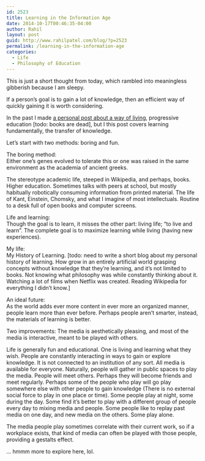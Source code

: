 ```yaml
---
id: 2523
title: Learning in the Information Age
date: 2014-10-17T00:46:35-04:00
author: Rahil
layout: post
guid: http://www.rahilpatel.com/blog/?p=2523
permalink: /learning-in-the-information-age
categories:
  - Life
  - Philosophy of Education
---
```

This is just a short thought from today, which rambled into meaningless gibberish because I am sleepy.

If a person&#8217;s goal is to gain a lot of knowledge, then an efficient way of quickly gaining it is worth considering.

In the past I made [a personal post about a way of living](http://www.rahilpatel.com/blog/nomadism-culture-and-the-playful-quest-for-knowledge), progressive education [todo: books are dead], but I this post covers learning fundamentally, the transfer of knowledge.

Let&#8217;s start with two methods: boring and fun.

The boring method:  
Either one&#8217;s genes evolved to tolerate this or one was raised in the same environment as the academia of ancient greeks.

The stereotype academic life, steeped in Wikipedia, and perhaps, books. Higher education. Sometimes talks with peers at school, but mostly habitually robotically consuming information from printed material. The life of Kant, Einstein, Chomsky, and what I imagine of most intellectuals. Routine to a desk full of open books and computer screens.

Life and learning:  
Though the goal is to learn, it misses the other part: living life; &#8220;to live and learn&#8221;. The complete goal is to maximize learning while living (having new experiences).

My life:  
My History of Learning. [todo: need to write a short blog about my personal history of learning. How grow in an entirely artificial world grasping concepts without knowledge that they&#8217;re learning, and it&#8217;s not limited to books. Not knowing what philosophy was while constantly thinking about it. Watching a lot of films when Netflix was created. Reading Wikipedia for everything I didn&#8217;t know.]

An ideal future:  
As the world adds ever more content in ever more an organized manner, people learn more than ever before. Perhaps people aren&#8217;t smarter, instead, the materials of learning is better.

Two improvements: The media is aesthetically pleasing, and most of the media is interactive, meant to be played with others.

Life is generally fun and educational. One is living and learning what they wish. People are constantly interacting in ways to gain or explore knowledge. It is not connected to an institution of any sort. All media is available for everyone. Naturally, people will gather in public spaces to play the media. People will meet others. Perhaps they will become friends and meet regularly. Perhaps some of the people who play will go play somewhere else with other people to gain knowledge (There is no external social force to play in one place or time). Some people play at night, some during the day. Some find it&#8217;s better to play with a different group of people every day to mixing media and people. Some people like to replay past media on one day, and new media on the others. Some play alone.

The media people play sometimes correlate with their current work, so if a workplace exists, that kind of media can often be played with those people, providing a gestalts effect.

&#8230; hmmm more to explore here, lol.